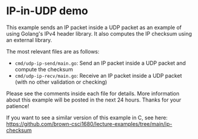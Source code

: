 # IP-in-UDP demo

This example sends an IP packet inside a UDP packet as an example of
using Golang's IPv4 header library.  It also computes the IP checksum
using an external library.  

The most relevant files are as follows:
 - `cmd/udp-ip-send/main.go`:  Send an IP packet inside a UDP packet
   and compute the checksum
 - `cmd/udp-ip-recv/main.go`:  Receive an IP packet inside a UDP
   packet (with no other validation or checking)
   
Please see the comments inside each file for details.  More
information about this example will be posted in the next 24 hours.
Thanks for your patience!  

If you want to see a similar version of this example in C, see here:
https://github.com/brown-csci1680/lecture-examples/tree/main/ip-checksum
